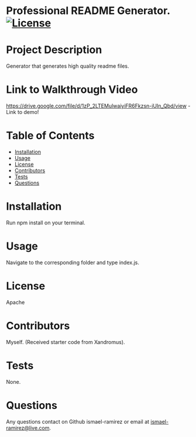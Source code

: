 # **Professional README Generator.**                 [![License](https://img.shields.io/badge/License-Apache-blue.svg)](https://opensource.org/licenses/Apache)
  # Project Description
  Generator that generates high quality readme files.
  # Link to Walkthrough Video
  https://drive.google.com/file/d/1zP_2LTEMulwaiyiFR6Fkzsn-iUIn_Qbd/view - Link to demo!
  
  # Table of Contents
  * [Installation](#installation)
  * [Usage](#usage)
  * [License](#license)
  * [Contributors](#contributors)
  * [Tests](#tests)
  * [Questions](#questions)
  
  # Installation
  Run npm install on your terminal.
  # Usage
  Navigate to the corresponding folder and type index.js.
  # License
  Apache
  # Contributors
  Myself. (Received starter code from Xandromus).
  # Tests
  None.
  # Questions
  Any questions contact on Github ismael-ramirez or email at ismael-ramirez@live.com.
